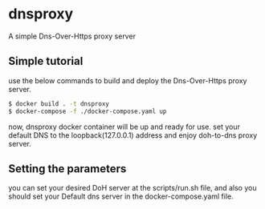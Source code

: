 dnsproxy
========

A simple Dns-Over-Https proxy server


## Simple tutorial

use the below commands to build and deploy the Dns-Over-Https proxy server.

```bash
$ docker build . -t dnsproxy
$ docker-compose -f ./docker-compose.yaml up
```

now, dnsproxy docker container will be up and ready for use. set your default DNS to the loopback(127.0.0.1) address and enjoy doh-to-dns proxy server.

## Setting the parameters
you can set your desired DoH server at the scripts/run.sh file, and also you should set your Default dns server in the docker-compose.yaml file.

